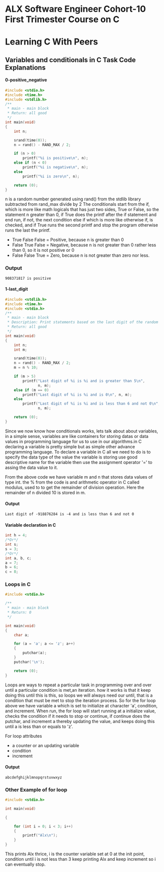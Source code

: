 # ALX Software Engineer Cohort-10 First Trimester Course on C
# Learning C With Peers

## Variables and conditionals in C Task Code Explanations

#### 0-positive_negative
```c
#include <stdio.h>
#include <time.h>
#include <stdlib.h>
/**
 * main - main block
 * Return: all good
 */
int main(void)
{
	int n;

	srand(time(0));
	n = rand() - RAND_MAX / 2;

	if (n > 0)
		printf("%i is positive\n", n);
	else if (n < 0)
		printf("%i is negative\n", n);
	else
		printf("%i is zero\n", n);

	return (0);
}
```
n is a random number generated using rand() from the stdlib library subtracted from rand_max divide by 2
The conditionals start from the if, which is more like math logicals that has just two sides, True or False, so the statement n greater than 0, if True does the printf after the if statement and end run, if not, the next condition else if which is more like otherwise if, is checked, and if True runs the second printf and stop the program otherwise runs the last the printf.

* True False False = Positive, because n is greater than 0
* False True False = Negative, because n is not greater than 0 rather less than 0, so it is not 
positive or 0
* False False True = Zero, because n is not greater than zero nor less. 


### Output
```commandline
908371817 is positive
```

#### 1-last_digit
```c
#include <stdlib.h>
#include <time.h>
#include <stdio.h>
/**
 * main - main block
 * Description: Print statements based on the last digit of the random number.
 * Return: all good
 */
int main(void)
{
	int n; 
	int m;

	srand(time(0));
	n = rand() - RAND_MAX / 2;
	m = n % 10;

	if (m > 5)
		printf("Last digit of %i is %i and is greater than 5\n",
		       n, m);
	else if (m == 0)
		printf("Last digit of %i is %i and is 0\n", n, m);
	else
		printf("Last digit of %i is %i and is less than 6 and not 0\n",
		       n, m);

	return (0);
}
```
Since we now know how conditionals works, lets talk about about variables, in a simple sense, variables are like containers for storing datas or data values in programming language for us to use in our algorithms.in C declaring a variable is pretty simple but as simple other advance programming language. To declare a variable in C all we need to do is to specify the data type of the value the variable is storing use good descriptive name for the variable then use the assignment operator '=' to assing the data value to it.

From the above code we have variable m and n that stores data values of type int. the % from the code is and arithmetic operator in C called modulus, used to to get the remainder of division operation. Here the remainder of n divided 10 is stored in m.

#### Output 
```commandline
Last digit of -918876284 is -4 and is less than 6 and not 0
```

#### Variable declaration in C
```c
int h = 4;
/*Or*/
int s;
s = 3;
/*Or*/
int a, b, c;
a = 7;
b = 6;
c = 8;
```
### Loops in C
```c
#include <stdio.h>

/**
 * main - main block
 * Return: 0
 */

int main(void)
{
	char a;

	for (a = 'a'; a <= 'z'; a++)
	{
		putchar(a);
	}
	putchar('\n');

	return (0);
}
```
Loops are ways to repeat a particular task in programming over and over until a particular condition is met,an iteration.
how it works is that it keep doing this until this is this, so loops we will always need our until, that is a condition that must be met to stop the iteration process. 
So for the for loop above we have variable a which is set to initialize at character 'a', condition, and increment.
When run, the for loop will start running at a initialize value, checks the condition if it needs to stop or continue, if continue does the putchar, and increment a thereby updating the value, and keeps doing this until a is less than or equals to 'z'. 

For loop attributes
* a counter or an updating variable
* condition
* increment

#### Output
```commandline
abcdefghijklmnopqrstuvwxyz
```

### Other Example of for loop

```c
#include <stdio.h>

int main(void)

{

    for (int i = 0; i < 3; i++)
    {
        printf("Alx\n");
    }
}
```
This prints Alx thrice, i is the counter variable set at 0 at the init point, condition until i is not less than 3 keep printing Alx and keep increment so i can eventually stop.


